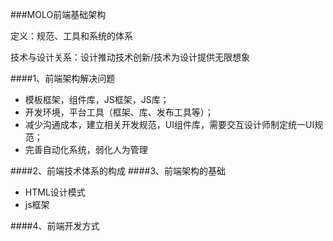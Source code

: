 ###MOLO前端基础架构

定义：规范、工具和系统的体系

技术与设计关系：设计推动技术创新/技术为设计提供无限想象

####1、前端架构解决问题
- 模板框架，组件库，JS框架，JS库；
- 开发环境，平台工具（框架、库、发布工具等）；
- 减少沟通成本，建立相关开发规范，UI组件库，需要交互设计师制定统一UI规范；
- 完善自动化系统，弱化人为管理

####2、前端技术体系的构成
####3、前端架构的基础
- HTML设计模式
- js框架

####4、前端开发方式